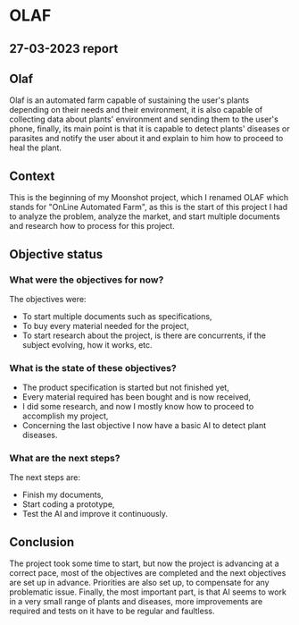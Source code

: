 # OLAF

## 27-03-2023 report

## Olaf

Olaf is an automated farm capable of sustaining the user's plants depending on their needs and their environment, it is also capable of collecting data about plants' environment and sending them to the user's phone, finally, its main point is that it is capable to detect plants' diseases or parasites and notify the user about it and explain to him how to proceed to heal the plant.

## Context

This is the beginning of my Moonshot project, which I renamed OLAF which stands for "OnLine Automated Farm", as this is the start of this project I had to analyze the problem, analyze the market, and start multiple documents and research how to process for this project.

## Objective status

### What were the objectives for now?

The objectives were:
- To start multiple documents such as specifications,
- To buy every material needed for the project,
- To start research about the project, is there are concurrents, if the subject evolving, how it works, etc.
  
### What is the state of these objectives?

- The product specification is started but not finished yet,
- Every material required has been bought and is now received,
- I did some research, and now I mostly know how to proceed to accomplish my project,
- Concerning the last objective I now have a basic AI to detect plant diseases.

### What are the next steps?

The next steps are:

- Finish my documents,
- Start coding a prototype,
- Test the AI and improve it continuously.

## Conclusion

The project took some time to start, but now the project is advancing at a correct pace, most of the objectives are completed and the next objectives are set up in advance. Priorities are also set up, to compensate for any problematic issue. Finally, the most important part, is that AI seems to work in a very small range of plants and diseases, more improvements are required and tests on it have to be regular and faultless.


